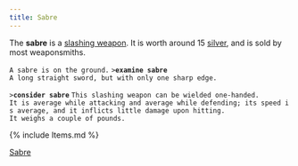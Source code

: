 ```yaml
---
title: Sabre
---
```


The **sabre** is a [slashing weapon](slashing_weapon "wikilink"). It is
worth around 15 [silver](silver "wikilink"), and is sold by most
weaponsmiths.

`A sabre is on the ground.`
`>`**`examine sabre`**
`A long straight sword, but with only one sharp edge. `

`>`**`consider sabre`**
`This slashing weapon can be wielded one-handed.`
`It is average while attacking and average while defending; its speed is average, and it inflicts little damage upon hitting.`
`It weighs a couple of pounds.`

{% include Items.md %}

[Sabre](Category:_Slashing_weapons "wikilink")